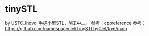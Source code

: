 # tinySTL
by USTC_lhqvq, 手搓小型STL，施工中。。。
参考：cppreference
参考：https://github.com/namespaceciel/TinySTLbyCiel/tree/main
